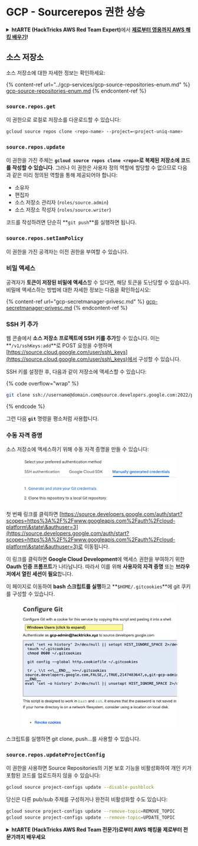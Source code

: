 # GCP - Sourcerepos 권한 상승

<details>

<summary><strong>htARTE (HackTricks AWS Red Team Expert)</strong>에서 <a href="https://training.hacktricks.xyz/courses/arte"><strong>제로부터 영웅까지 AWS 해킹 배우기</strong></a><strong>!</strong></summary>

HackTricks를 지원하는 다른 방법:

* **회사가 HackTricks에 광고되길 원하거나** **PDF로 HackTricks 다운로드하고 싶다면** [**구독 요금제**](https://github.com/sponsors/carlospolop)를 확인하세요!
* [**공식 PEASS & HackTricks 굿즈**](https://peass.creator-spring.com)를 구매하세요
* [**The PEASS Family**](https://opensea.io/collection/the-peass-family)를 발견하세요, 당사의 독점 [**NFTs**](https://opensea.io/collection/the-peass-family) 컬렉션
* **💬 [**Discord 그룹**](https://discord.gg/hRep4RUj7f)에 가입하거나 [**텔레그램 그룹**](https://t.me/peass)에 가입하거나** 트위터** 🐦 [**@hacktricks\_live**](https://twitter.com/hacktricks\_live)**를 팔로우하세요.**
* **해킹 요령을 공유하려면 PR을** [**HackTricks**](https://github.com/carlospolop/hacktricks) **및** [**HackTricks Cloud**](https://github.com/carlospolop/hacktricks-cloud) **깃허브 저장소에 제출하세요.**

</details>

## 소스 저장소

소스 저장소에 대한 자세한 정보는 확인하세요:

{% content-ref url="../gcp-services/gcp-source-repositories-enum.md" %}
[gcp-source-repositories-enum.md](../gcp-services/gcp-source-repositories-enum.md)
{% endcontent-ref %}

### `source.repos.get`

이 권한으로 로컬로 저장소를 다운로드할 수 있습니다:
```bash
gcloud source repos clone <repo-name> --project=<project-uniq-name>
```
### `source.repos.update`

이 권한을 가진 주체는 **`gcloud source repos clone <repo>`로 복제된 저장소에 코드를 작성할 수 있습니다**. 그러나 이 권한은 사용자 정의 역할에 할당할 수 없으므로 다음과 같은 미리 정의된 역할을 통해 제공되어야 합니다:

* 소유자
* 편집자
* 소스 저장소 관리자 (`roles/source.admin`)
* 소스 저장소 작성자 (`roles/source.writer`)

코드를 작성하려면 단순히 **`git push`**를 실행하면 됩니다.

### `source.repos.setIamPolicy`

이 권한을 가진 공격자는 이전 권한을 부여할 수 있습니다.

### 비밀 액세스

공격자가 **토큰이 저장된 비밀에 액세스**할 수 있다면, 해당 토큰을 도난당할 수 있습니다. 비밀에 액세스하는 방법에 대한 자세한 정보는 다음을 확인하십시오:

{% content-ref url="gcp-secretmanager-privesc.md" %}
[gcp-secretmanager-privesc.md](gcp-secretmanager-privesc.md)
{% endcontent-ref %}

### SSH 키 추가

웹 콘솔에서 **소스 저장소 프로젝트에 SSH 키를 추가**할 수 있습니다. 이는 **`/v1/sshKeys:add`**로 POST 요청을 수행하며 [https://source.cloud.google.com/user/ssh\_keys](https://source.cloud.google.com/user/ssh\_keys)에서 구성할 수 있습니다.

SSH 키를 설정한 후, 다음과 같이 저장소에 액세스할 수 있습니다:

{% code overflow="wrap" %}
```bash
git clone ssh://username@domain.com@source.developers.google.com:2022/p/<proj-name>/r/<repo-name>
```
{% endcode %}

그런 다음 **`git`** 명령을 평소처럼 사용합니다.

### 수동 자격 증명

소스 저장소에 액세스하기 위해 수동 자격 증명을 만들 수 있습니다:

<figure><img src="../../../.gitbook/assets/image (324).png" alt=""><figcaption></figcaption></figure>

첫 번째 링크를 클릭하면 [https://source.developers.google.com/auth/start?scopes=https%3A%2F%2Fwww.googleapis.com%2Fauth%2Fcloud-platform\&state\&authuser=3](https://source.developers.google.com/auth/start?scopes=https%3A%2F%2Fwww.googleapis.com%2Fauth%2Fcloud-platform\&state\&authuser=3)로 이동됩니다.

이 링크를 클릭하면 **Google Cloud Development**에 액세스 권한을 부여하기 위한 **Oauth 인증 프롬프트**가 나타납니다. 따라서 이를 위해 **사용자의 자격 증명** 또는 **브라우저에서 열린 세션이 필요**합니다.

이 페이지로 이동하여 **bash 스크립트를 실행**하고 **`$HOME/.gitcookies`**에 git 쿠키를 구성할 수 있습니다.

<figure><img src="../../../.gitbook/assets/image (323).png" alt=""><figcaption></figcaption></figure>

스크립트를 실행하면 git clone, push...를 사용할 수 있습니다.

### `source.repos.updateProjectConfig`

이 권한을 사용하면 Source Repositories의 기본 보호 기능을 비활성화하여 개인 키가 포함된 코드를 업로드하지 않을 수 있습니다:
```bash
gcloud source project-configs update --disable-pushblock
```
당신은 다른 pub/sub 주제를 구성하거나 완전히 비활성화할 수도 있습니다:
```bash
gcloud source project-configs update --remove-topic=REMOVE_TOPIC
gcloud source project-configs update --remove-topic=UPDATE_TOPIC
```
<details>

<summary><strong>htARTE (HackTricks AWS Red Team 전문가)로부터 AWS 해킹을 제로부터 전문가까지 배우세요</strong></summary>

다른 방법으로 HackTricks를 지원하는 방법:

* **회사가 HackTricks에 광고되길 원하거나 HackTricks를 PDF로 다운로드하고 싶다면** [**구독 요금제**](https://github.com/sponsors/carlospolop)를 확인하세요!
* [**공식 PEASS & HackTricks 스왜그**](https://peass.creator-spring.com)를 구매하세요
* [**The PEASS Family**](https://opensea.io/collection/the-peass-family)를 발견하세요, 당사의 독점 [**NFTs**](https://opensea.io/collection/the-peass-family) 컬렉션
* 💬 [**Discord 그룹**](https://discord.gg/hRep4RUj7f) 또는 [**텔레그램 그룹**](https://t.me/peass)에 **가입**하거나 **트위터** 🐦 [**@hacktricks\_live**](https://twitter.com/hacktricks\_live)를 **팔로우**하세요.
* **해킹 트릭을 공유하고 싶다면** [**HackTricks**](https://github.com/carlospolop/hacktricks) 및 [**HackTricks Cloud**](https://github.com/carlospolop/hacktricks-cloud) github 저장소에 PR을 제출하세요.

</details>
